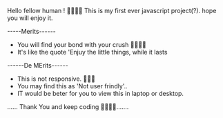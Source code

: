 Hello fellow human ! 🖐🏾🙌🏾
This is my first ever javascript project(?).
hope you will enjoy it.

-----Merits------

* You will find your bond with your crush 🤴🏾👸🏾
* It's like the quote 'Enjuy the little things, while it lasts

------De MErits------
* This is not responsive. 🤷🏾‍♀️
* You may find this as 'Not user frindly'..
* IT would be beter for you to view this in laptop or desktop.

......
Thank You and keep coding ✍🏾✍🏾.......
